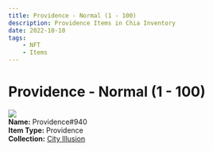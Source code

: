 ```yaml
---
title: Providence - Normal (1 - 100)
description: Providence Items in Chia Inventory
date: 2022-10-10
tags:
    - NFT
    - Items
---
```


# Providence - Normal (1 - 100)
<div class="item_thumbnail">
<img loading="lazy" src="https://tweaae2bocypct7rb5tcwc3ebk7lfphcbpco4qzoip3fze4zle.arweave.net/nYgAE0FwsPF_P8Q9mKwtkCr6yvOILxO5DLkP2XJOZWc"><br/>
<div><strong>Name:</strong> Providence#940</div>
<div><strong>Item Type:</strong> Providence</div>
<div><strong>Collection:</strong> <a href="https://www.spacescan.io/xch/nft/collection/col1lend2dcn558km4wcwta4xnkfv3xpcmlp9kyt0m909emvfxechlyqdl5ndg">City Illusion</a></div>
</div>


